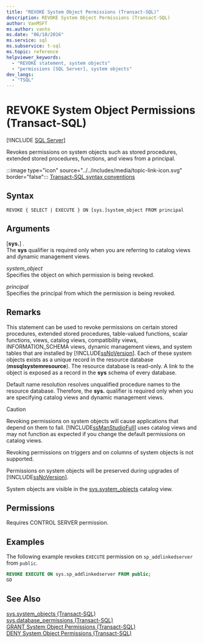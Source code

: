 ```yaml
---
title: "REVOKE System Object Permissions (Transact-SQL)"
description: REVOKE System Object Permissions (Transact-SQL)
author: VanMSFT
ms.author: vanto
ms.date: "06/10/2016"
ms.service: sql
ms.subservice: t-sql
ms.topic: reference
helpviewer_keywords:
  - "REVOKE statement, system objects"
  - "permissions [SQL Server], system objects"
dev_langs:
  - "TSQL"
---
```

# REVOKE System Object Permissions (Transact-SQL)
[!INCLUDE [SQL Server](../../includes/applies-to-version/sql-asdbmi.md)]

  Revokes permissions on system objects such as stored procedures, extended stored procedures, functions, and views from a principal.  
  
 :::image type="icon" source="../../includes/media/topic-link-icon.svg" border="false"::: [Transact-SQL syntax conventions](../../t-sql/language-elements/transact-sql-syntax-conventions-transact-sql.md)  
  
## Syntax  
  
```syntaxsql
REVOKE { SELECT | EXECUTE } ON [sys.]system_object FROM principal   
```  
  
## Arguments
 [**sys.**] .  
 The **sys** qualifier is required only when you are referring to catalog views and dynamic management views.  
  
 *system_object*  
 Specifies the object on which permission is being revoked.  
  
 *principal*  
 Specifies the principal from which the permission is being revoked.  
  
## Remarks  
 This statement can be used to revoke permissions on certain stored procedures, extended stored procedures, table-valued functions, scalar functions, views, catalog views, compatibility views, INFORMATION_SCHEMA views, dynamic management views, and system tables that are installed by [!INCLUDE[ssNoVersion](../../includes/ssnoversion-md.md)]. Each of these system objects exists as a unique record in the resource database (**mssqlsystemresource**). The resource database is read-only. A link to the object is exposed as a record in the **sys** schema of every database.  
  
 Default name resolution resolves unqualified procedure names to the resource database. Therefore, the **sys.** qualifier is required only when you are specifying catalog views and dynamic management views.  
  
> [!CAUTION]  
>  Revoking permissions on system objects will cause applications that depend on them to fail. [!INCLUDE[ssManStudioFull](../../includes/ssmanstudiofull-md.md)] uses catalog views and may not function as expected if you change the default permissions on catalog views.  
  
 Revoking permissions on triggers and on columns of system objects is not supported.  
  
 Permissions on system objects will be preserved during upgrades of [!INCLUDE[ssNoVersion](../../includes/ssnoversion-md.md)].  
  
 System objects are visible in the [sys.system_objects](../../relational-databases/system-catalog-views/sys-system-objects-transact-sql.md) catalog view.  
  
## Permissions  
 Requires CONTROL SERVER permission.  
  
## Examples  
 The following example revokes `EXECUTE` permission on `sp_addlinkedserver` from `public`.  
  
```sql  
REVOKE EXECUTE ON sys.sp_addlinkedserver FROM public;  
GO  
```  
  
## See Also  
 [sys.system_objects &#40;Transact-SQL&#41;](../../relational-databases/system-catalog-views/sys-system-objects-transact-sql.md)   
 [sys.database_permissions &#40;Transact-SQL&#41;](../../relational-databases/system-catalog-views/sys-database-permissions-transact-sql.md)   
 [GRANT System Object Permissions &#40;Transact-SQL&#41;](../../t-sql/statements/grant-system-object-permissions-transact-sql.md)   
 [DENY System Object Permissions &#40;Transact-SQL&#41;](../../t-sql/statements/deny-system-object-permissions-transact-sql.md)  
  
  
